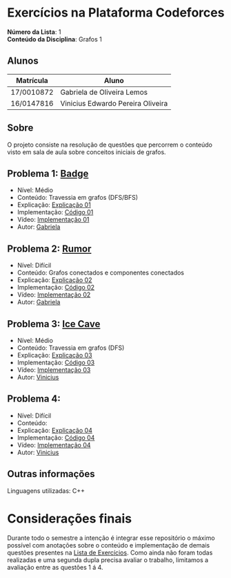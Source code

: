 # Exercícios na Plataforma Codeforces

**Número da Lista**: 1<br>
**Conteúdo da Disciplina**: Grafos 1<br>

## Alunos
|Matrícula | Aluno |
| -- | -- |
| 17/0010872  |  Gabriela de Oliveira Lemos |
| 16/0147816 | Vinicius Edwardo Pereira Oliveira |

## Sobre 
O projeto consiste na resolução de questões que percorrem o conteúdo visto em sala de aula sobre conceitos iniciais de grafos. 

## Problema 1: [Badge](https://codeforces.com/problemset/problem/1020/B)

- Nível: Médio
- Conteúdo: Travessia em grafos (DFS/BFS)
- Explicação: [Explicação 01](https://github.com/projeto-de-algoritmos-2024/Grafos1_Codeforces/blob/master/explicacao/explicacao01.md)
- Implementação: [Código 01](https://github.com/projeto-de-algoritmos-2024/Grafos1_Codeforces/blob/master/codigos/questao01.cpp)
- Vídeo: [Implementação 01](https://www.youtube.com/watch?v=3xtmn0it1RY) 
- Autor: [Gabriela](https://github.com/heylisten64)

## Problema 2: [Rumor](https://codeforces.com/problemset/problem/893/C)

- Nível: Difícil
- Conteúdo: Grafos conectados e componentes conectados
- Explicação: [Explicação 02]()
- Implementação: [Código 02]()
- Vídeo: [Implementação 02]()
- Autor: [Gabriela](https://github.com/heylisten64)

## Problema 3: [Ice Cave](https://codeforces.com/problemset/problem/540/C)

- Nível: Médio
- Conteúdo: Travessia em grafos (DFS)
- Explicação: [Explicação 03](https://github.com/projeto-de-algoritmos-2024/Grafos1_Codeforces/blob/master/explicacao/explicacao03.md)
- Implementação: [Código 03](https://github.com/projeto-de-algoritmos-2024/Grafos1_Codeforces/blob/master/codigos/icecave.cpp)
- Vídeo: [Implementação 03]()
- Autor: [Vinicius](https://github.com/viniciused26)

## Problema 4: []()

- Nível: Difícil
- Conteúdo: 
- Explicação: [Explicação 04]()
- Implementação: [Código 04]()
- Vídeo: [Implementação 04]()
- Autor: [Vinicius](https://github.com/viniciused26)

<!--
## Screenshots
Adicione 3 ou mais screenshots do projeto em funcionamento.
-->

## Outras informações
Linguagens utilizadas: C++

<!-- ## Instalação 
**Linguagem**: C++<br>
**Framework**: (caso exista)<br>
 Descreva os pré-requisitos para rodar o seu projeto e os comandos necessários.

## Uso 
Explique como usar seu projeto caso haja algum passo a passo após o comando de execução.

## Outros 
Quaisquer outras informações sobre seu projeto podem ser descritas abaixo.

-->
# Considerações finais
Durante todo o semestre a intenção é integrar esse repositório o máximo possível com anotações sobre o conteúdo e implementação de demais questões presentes na [Lista de Exercícios](). Como ainda não foram todas realizadas e uma segunda dupla precisa avaliar o trabalho, limitamos a avaliação entre as questões 1 á 4. 

